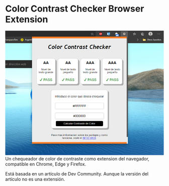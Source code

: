 # Color Contrast Checker Browser Extension
![extension](edge_preview.png)
Un chequeador de color de contraste como extension del navegador, compatible en Chrome, Edge y Firefox.

Está basada en un artículo de Dev Community. Aunque la versión del artículo no es una extensión.